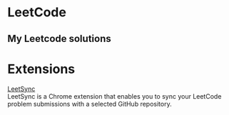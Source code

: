 # LeetCode
My Leetcode solutions
---

# Extensions
[LeetSync](https://chromewebstore.google.com/detail/leetsync-leetcode-to-gith/ppkbejeolfcbaomanmbpjdbkfcjfhjnd)<br>
LeetSync is a Chrome extension that enables you to sync your LeetCode problem submissions with a selected GitHub repository.<br>
